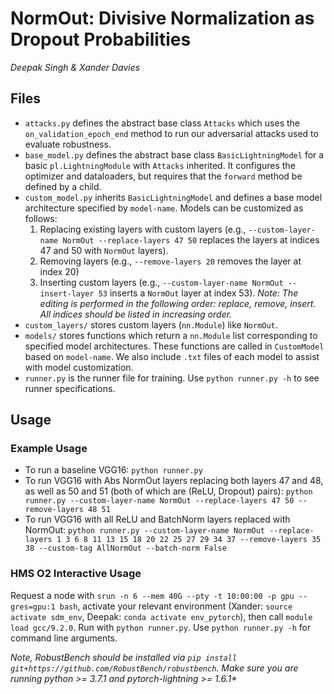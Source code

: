 # NormOut: Divisive Normalization as Dropout Probabilities
*Deepak Singh & Xander Davies*

## Files 

- `attacks.py` defines the abstract base class `Attacks` which uses the `on_validation_epoch_end` method to run our adversarial attacks used to evaluate robustness.
- `base_model.py` defines the abstract base class `BasicLightningModel` for a basic `pl.LightningModule` with `Attacks` inherited. It configures the optimizer and dataloaders, but requires that the `forward` method be defined by a child.
- `custom_model.py` inherits `BasicLightningModel` and defines a base model architecture specified by `model-name`. Models can be customized as follows:
    1. Replacing existing layers with custom layers (e.g., `--custom-layer-name NormOut --replace-layers 47 50` replaces the layers at indices 47 and 50 with `NormOut` layers).
    2. Removing layers (e.g., `--remove-layers 20` removes the layer at index 20)
    3. Inserting custom layers (e.g., `--custom-layer-name NormOut --insert-layer 53` inserts a `NormOut` layer at index 53). 
    *Note: The editing is performed in the following order: replace, remove, insert. All indices should be listed in increasing order.*
- `custom_layers/` stores custom layers (`nn.Module`) like `NormOut`.
- `models/` stores functions which return a `nn.Module` list corresponding to specified model architectures. These functions are called in `CustomModel` based on `model-name`. We also include `.txt` files of each model to assist with model customization.
- `runner.py` is the runner file for training. Use `python runner.py -h` to see runner specifications. 

## Usage 

### Example Usage
- To run a baseline VGG16: `python runner.py`
- To run VGG16 with Abs NormOut layers replacing both layers 47 and 48, as well as 50 and 51 (both of which are (ReLU, Dropout) pairs): `python runner.py --custom-layer-name NormOut --replace-layers 47 50 --remove-layers 48 51`
- To run VGG16 with all ReLU and BatchNorm layers replaced with NormOut: `python runner.py --custom-layer-name NormOut --replace-layers 1 3 6 8 11 13 15 18 20 22 25 27 29 34 37 --remove-layers 35 38 --custom-tag AllNormOut --batch-norm False`


### HMS O2 Interactive Usage

Request a node with `srun -n 6 --mem 40G --pty -t 10:00:00 -p gpu --gres=gpu:1 bash`, activate your relevant environment (Xander: `source activate sdm_env`, Deepak: `conda activate env_pytorch`), then call `module load gcc/9.2.0`. Run with `python runner.py`.  Use `python runner.py -h` for command line arguments.

*Note, RobustBench should be installed via `pip install git+https://github.com/RobustBench/robustbench`. Make sure you are running python >= 3.7.1 and pytorch-lightning >= 1.6.1\**